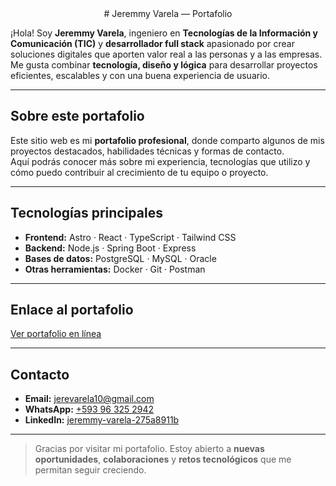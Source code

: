 <div align="center">
	# Jeremmy Varela — Portafolio 
</div>

¡Hola! Soy **Jeremmy Varela**, ingeniero en **Tecnologías de la Información y Comunicación (TIC)** y **desarrollador full stack** apasionado por crear soluciones digitales que aporten valor real a las personas y a las empresas.  
Me gusta combinar **tecnología, diseño y lógica** para desarrollar proyectos eficientes, escalables y con una buena experiencia de usuario.

---

## Sobre este portafolio

Este sitio web es mi **portafolio profesional**, donde comparto algunos de mis proyectos destacados, habilidades técnicas y formas de contacto.  
Aquí podrás conocer más sobre mi experiencia, tecnologías que utilizo y cómo puedo contribuir al crecimiento de tu equipo o proyecto.

---

## Tecnologías principales

- **Frontend:** Astro · React · TypeScript · Tailwind CSS  
- **Backend:** Node.js · Spring Boot · Express  
- **Bases de datos:** PostgreSQL · MySQL · Oracle  
- **Otras herramientas:** Docker · Git · Postman  

---

## Enlace al portafolio

[Ver portafolio en línea](https://jeremmy-portafolio.vercel.app/)

---

## Contacto

- **Email:** [jerevarela10@gmail.com](mailto:jerevarela10@gmail.com)  
- **WhatsApp:** [+593 96 325 2942](https://wa.me/593963252942)  
- **LinkedIn:** [jeremmy-varela-275a8911b](https://linkedin.com/in/jeremmy-varela-275a8911b)

---

> Gracias por visitar mi portafolio. Estoy abierto a **nuevas oportunidades**, **colaboraciones** y **retos tecnológicos** que me permitan seguir creciendo.
